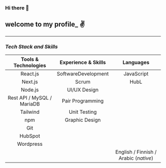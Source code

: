 ### Hi there 👋
##  welcome to my profile_  &#9996; 


---

### _Tech Stack and Skills_

| Tools & Technologies        | Experience & Skills           | Languages      |
| :-------------: |:-------------:| :---------:|
| React.js  | SoftwareDevelopment  | JavaScript |
| Next.js      | Scrum      |   HubL |
| Node.js | UI/UX Design      |     
|    Rest API / MySQL / MariaDB    |    Pair Programming      |   |
| Tailwind | Unit Testing      |   |
| npm | Graphic Design      |   |
| Git |   |   |
| HubSpot |    |   |
| Wordpress |    |   |
| |    |      English / Finnish / Arabic (_native_)      |

<!--
**slmgnm/slmgnm** is a ✨ _special_ ✨ repository because its `README.md` (this file) appears on your GitHub profile.

Here are some ideas to get you started:

- 🔭 I’m currently working on ...
- 🌱 I’m currently learning ...
- 👯 I’m looking to collaborate on ...
- 🤔 I’m looking for help with ...
- 💬 Ask me about ...
- 📫 How to reach me: ...
- 😄 Pronouns: ...
- ⚡ Fun fact: ...
-->

